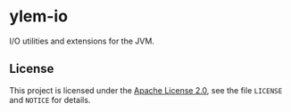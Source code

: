 # ylem-io

I/O utilities and extensions for the JVM.

## License

This project is licensed under the [Apache License 2.0](https://www.apache.org/licenses/LICENSE-2.0),
see the file `LICENSE` and `NOTICE` for details.
